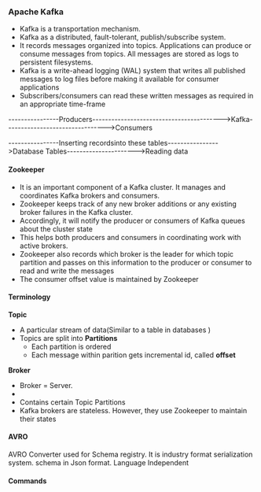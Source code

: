 ### Apache Kafka
- Kafka is a transportation mechanism.
- Kafka as a distributed, fault-tolerant, publish/subscribe system. 
- It records messages organized into topics. Applications can produce or consume messages from topics. All messages are stored as logs to persistent filesystems.
- Kafka is a write-ahead logging (WAL) system that writes all published messages to log files before making it available for consumer applications
- Subscribers/consumers can read these written messages as required in an appropriate time-frame

----------------Producers----------------------------------------->Kafka-------------------------------->Consumers

----------------Inserting recordsinto these tables---------------->Database Tables---------------------->Reading data

#### Zookeeper 
- It is an important component of a Kafka cluster. It manages and coordinates Kafka brokers and consumers.
- Zookeeper keeps track of any new broker additions or any existing broker failures in the Kafka cluster.
- Accordingly, it will notify the producer or consumers of Kafka queues about the cluster state
- This helps both producers and consumers in coordinating work with active brokers.
- Zookeeper also records which broker is the leader for which topic partition and passes on this information to the producer or consumer to read and write the messages
- The consumer offset value is maintained by Zookeeper

#### Terminology
**Topic**
- A particular stream of data(Similar to a table in databases )
- Topics are split into **Partitions**
	-	Each partition is ordered
	-	Each message within parition gets incremental id, called **offset** 

**Broker** 
- Broker = Server.
- 
- Contains certain Topic Partitions
- Kafka brokers are stateless. However, they use Zookeeper to maintain their states


#### AVRO
AVRO Converter used for Schema registry. It is industry format serialization system. schema in Json format. Language Independent

#### Commands

